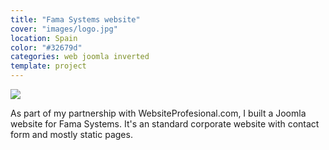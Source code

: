 ```yaml
---
title: "Fama Systems website"
cover: "images/logo.jpg"
location: Spain
color: "#32679d"
categories: web joomla inverted
template: project
---
```


![](/work/famasystems/images/1.jpg)

As part of my partnership with WebsiteProfesional.com, I built a Joomla website for Fama Systems. It's an standard corporate website with contact form and mostly static pages.

